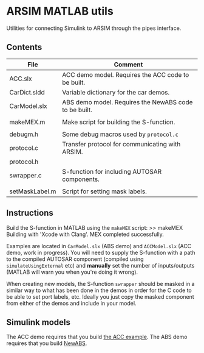 # ARSIM MATLAB utils

Utilities for connecting Simulink to ARSIM through the pipes interface.

## Contents

| File           | Comment                                                   |
| -------------- | --------------------------------------------------------- | 
| ACC.slx        | ACC demo model. Requires the ACC code to be built.        |
| CarDict.sldd   | Variable dictionary for the car demos.                    |
| CarModel.slx   | ABS demo model. Requires the NewABS code to be built.     | 
|                |                                                           |
| makeMEX.m      | Make script for building the S-function.                  |
|                |                                                           |
| debugm.h       | Some debug macros used by `protocol.c`                    | 
| protocol.c     | Transfer protocol for communicating with ARSIM.           |
| protocol.h     |                                                           |
| swrapper.c     | S-function for including AUTOSAR components.              |
|                |                                                           |
| setMaskLabel.m | Script for setting mask labels.                           |

## Instructions

Build the S-function in MATLAB using the `makeMEX` script:
    >> makeMEX
    Building with 'Xcode with Clang'.
    MEX completed successfully.

Examples are located in `CarModel.slx` (ABS demo) and `ACCModel.slx` (ACC demo,
work in progress). You will need to supply the S-function with a path to the
compiled AUTOSAR component (compiled using `simulateUsingExternal` etc) and
**manually** set the number of inputs/outputs (MATLAB will warn you when you're
doing it wrong).

When creating new models, the S-function `swrapper` should be masked in a
similar way to what has been done in the demos in order for the C code to be
able to set port labels, etc. Ideally you just copy the masked component from
either of the demos and include in your model.

## Simulink models

The ACC demo requires that you build [the ACC example](../ACC/). The ABS demo
requires that you build [NewABS](../NewABS/).



